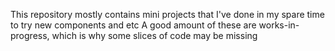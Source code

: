 This repository mostly contains mini projects that I've done in my spare time to try new components and etc
A good amount of these are works-in-progress, which is why some slices of code may be missing
